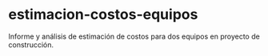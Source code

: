 # estimacion-costos-equipos
Informe y análisis de estimación de costos para dos equipos en proyecto de construcción.
